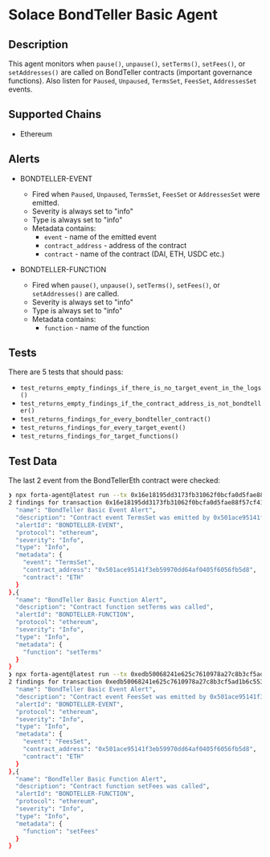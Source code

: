 # Solace BondTeller Basic Agent

## Description

This agent monitors when `pause()`, `unpause()`, `setTerms()`, `setFees()`, or `setAddresses()` are called on 
BondTeller contracts (important governance functions). Also listen for `Paused`, `Unpaused`, `TermsSet`, `FeesSet`, 
`AddressesSet` events.

## Supported Chains

- Ethereum

## Alerts

- BONDTELLER-EVENT
    - Fired when `Paused`, `Unpaused`, `TermsSet`, `FeesSet` or `AddressesSet` were emitted.
    - Severity is always set to "info"
    - Type is always set to "info"
    - Metadata contains:
        - `event` - name of the emitted event
        - `contract_address` - address of the contract
        - `contract` - name of the contract (DAI, ETH, USDC etc.)
      

- BONDTELLER-FUNCTION
    - Fired when `pause()`, `unpause()`, `setTerms()`, `setFees()`, or `setAddresses()` are called.
    - Severity is always set to "info"
    - Type is always set to "info"
    - Metadata contains:
        - `function` - name of the function

## Tests

There are 5 tests that should pass:

- `test_returns_empty_findings_if_there_is_no_target_event_in_the_logs()`
- `test_returns_empty_findings_if_the_contract_address_is_not_bondteller()`
- `test_returns_findings_for_every_bondteller_contract()`
- `test_returns_findings_for_every_target_event()`
- `test_returns_findings_for_target_functions()`

## Test Data

The last 2 event from the BondTellerEth contract were checked:

```bash
❯ npx forta-agent@latest run --tx 0x16e18195dd3173fb31062f0bcfa0d5fae88f57cf41450efbcdfb7c076f19ab99
2 findings for transaction 0x16e18195dd3173fb31062f0bcfa0d5fae88f57cf41450efbcdfb7c076f19ab99 {
  "name": "BondTeller Basic Event Alert",
  "description": "Contract event TermsSet was emitted by 0x501ace95141f3eb59970dd64af0405f6056fb5d8",
  "alertId": "BONDTELLER-EVENT",
  "protocol": "ethereum",
  "severity": "Info",
  "type": "Info",
  "metadata": {
    "event": "TermsSet",
    "contract_address": "0x501ace95141f3eb59970dd64af0405f6056fb5d8",
    "contract": "ETH"
  }
},{
  "name": "BondTeller Basic Function Alert",
  "description": "Contract function setTerms was called",
  "alertId": "BONDTELLER-FUNCTION",
  "protocol": "ethereum",
  "severity": "Info",
  "type": "Info",
  "metadata": {
    "function": "setTerms"
  }
}
❯ npx forta-agent@latest run --tx 0xedb50068241e625c7610978a27c8b3cf5ad1b6c5538bd071f6827881b1e2fb3e
2 findings for transaction 0xedb50068241e625c7610978a27c8b3cf5ad1b6c5538bd071f6827881b1e2fb3e {
  "name": "BondTeller Basic Event Alert",
  "description": "Contract event FeesSet was emitted by 0x501ace95141f3eb59970dd64af0405f6056fb5d8",
  "alertId": "BONDTELLER-EVENT",
  "protocol": "ethereum",
  "severity": "Info",
  "type": "Info",
  "metadata": {
    "event": "FeesSet",
    "contract_address": "0x501ace95141f3eb59970dd64af0405f6056fb5d8",
    "contract": "ETH"
  }
},{
  "name": "BondTeller Basic Function Alert",
  "description": "Contract function setFees was called",
  "alertId": "BONDTELLER-FUNCTION",
  "protocol": "ethereum",
  "severity": "Info",
  "type": "Info",
  "metadata": {
    "function": "setFees"
  }
}
```
